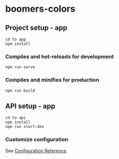 # boomers-colors

## Project setup - app
```
cd to app
npm install
```

### Compiles and hot-reloads for development
```
npm run serve
```

### Compiles and minifies for production
```
npm run build
```

## API setup - app
```
cd to api
npm install
npm run start:dev
```


### Customize configuration
See [Configuration Reference](https://cli.vuejs.org/config/).
